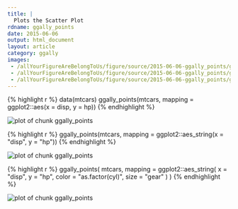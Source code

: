 ```yaml
---
title: |
  Plots the Scatter Plot
rdname: ggally_points
date: 2015-06-06
output: html_document
layout: article
category: ggally
images:
 - /allYourFigureAreBelongToUs/figure/source/2015-06-06-ggally_points/ggally_points-1.png
 - /allYourFigureAreBelongToUs/figure/source/2015-06-06-ggally_points/ggally_points-2.png
 - /allYourFigureAreBelongToUs/figure/source/2015-06-06-ggally_points/ggally_points-3.png
---
```





{% highlight r %}
data(mtcars)
ggally_points(mtcars, mapping = ggplot2::aes(x = disp, y = hp))
{% endhighlight %}

![plot of chunk ggally_points](/allYourFigureAreBelongToUs/figure/source/2015-06-06-ggally_points/ggally_points-1.png) 

{% highlight r %}
ggally_points(mtcars, mapping = ggplot2::aes_string(x = "disp", y = "hp"))
{% endhighlight %}

![plot of chunk ggally_points](/allYourFigureAreBelongToUs/figure/source/2015-06-06-ggally_points/ggally_points-2.png) 

{% highlight r %}
ggally_points(
  mtcars,
  mapping = ggplot2::aes_string(
    x     = "disp",
    y     = "hp",
    color = "as.factor(cyl)",
    size  = "gear"
  )
)
{% endhighlight %}

![plot of chunk ggally_points](/allYourFigureAreBelongToUs/figure/source/2015-06-06-ggally_points/ggally_points-3.png) 